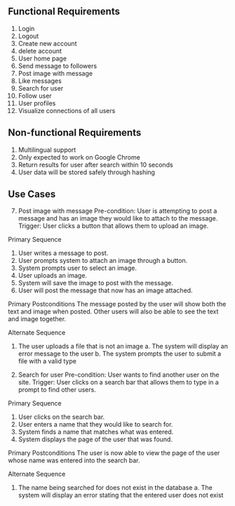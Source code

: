 ## Functional Requirements

1. Login
2. Logout
3. Create new account
4. delete account
5. User home page
6. Send message to followers
7. Post image with message
8. Like messages
9. Search for user
10. Follow user 
11. User profiles
12. Visualize connections of all users

## Non-functional Requirements

1. Multilingual support
2. Only expected to work on Google Chrome
3. Return results for user after search within 10 seconds
4. User data will be stored safely through hashing 

## Use Cases

7. Post image with message
Pre-condition: User is attempting to post a message and has an image they would like to attach to the message.
Trigger: User clicks a button that allows them to upload an image.

Primary Sequence
1. User writes a message to post.
2. User prompts system to attach an image through a button.
3. System prompts user to select an image.
4. User uploads an image.
5. System will save the image to post with the message.
6. User will post the message that now has an image attached.

Primary Postconditions
The message posted by the user will show both the text and image when posted. Other users will also be able to see the text and image together.

Alternate Sequence
1. The user uploads a file that is not an image
  a. The system will display an error message to the user
  b. The system prompts the user to submit a file with a valid type


9. Search for user
Pre-condition: User wants to find another user on the site.
Trigger: User clicks on a search bar that allows them to type in a prompt to find other users.

Primary Sequence
1. User clicks on the search bar.
2. User enters a name that they would like to search for.
3. System finds a name that matches what was entered.
4. System displays the page of the user that was found.

Primary Postconditions
The user is now able to view the page of the user whose name was entered into the search bar.

Alternate Sequence
1. The name being searched for does not exist in the database
  a. The system will display an error stating that the entered user does not exist
